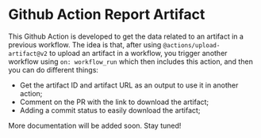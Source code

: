 # Github Action Report Artifact

This Github Action is developed to get the data related to an artifact in a previous workflow. The idea is that, after 
using `@actions/upload-artifact@v2` to upload an artifact in a workflow, you trigger another workflow using `on: workflow_run`
which then includes this action, and then you can do different things:

- Get the artifact ID and artifact URL as an output to use it in another action;
- Comment on the PR with the link to download the artifact;
- Adding a commit status to easily download the artifact;

More documentation will be added soon. Stay tuned!
